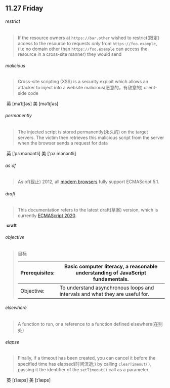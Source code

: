 ## 11.27	Friday

###### restrict

> If the resource owners at `https://bar.other` wished to restrict(限定) access to the resource to requests *only* from `https://foo.example`, (i.e no domain other than `https://foo.example` can access the resource in a cross-site manner) they would send

###### malicious

> Cross-site scripting (XSS) is a security exploit which allows an attacker to inject into a website malicious(恶意的，有敌意的) client-side code

​	英 [məˈlɪʃəs]   美 [məˈlɪʃəs] 

###### permanently

> The injected script is stored permanently(永久的) on the target servers. The victim then retrieves this malicious script from the server when the browser sends a request for data

​	英 [ˈpɜːmənəntli]   美 ['pɜːmənəntli] 

###### as of

> As of(截止) 2012, all [modern browsers](https://kangax.github.io/compat-table/es5/) fully support ECMAScript 5.1.

###### draft

> This documentation refers to the latest draft(草案) version, which is currently [ECMAScript 2020](https://tc39.github.io/ecma262/).

​	**craft**

###### objective

> 目标
>
> | Prerequisites: | Basic computer literacy, a reasonable understanding of JavaScript fundamentals. |
> | :------------- | ------------------------------------------------------------ |
> | Objective:     | To understand asynchronous loops and intervals and what they are useful for. |

###### elsewhere

> A function to run, or a reference to a function defined elsewhere(在别处)

###### elapse

> Finally, if a timeout has been created, you can cancel it before the specified time has elapsed(时间流逝;) by calling `clearTimeout()`, passing it the identifier of the `setTimeout()` call as a parameter.

​	英 [ɪˈlæps]   美 [ɪˈlæps] 